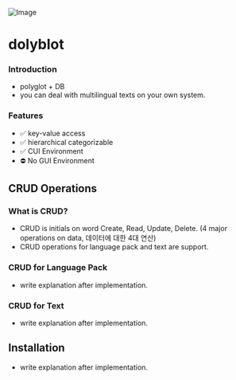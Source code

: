 ![Image](https://github.com/user-attachments/assets/f057d82a-ffef-4b3a-84bc-e18f9838081d)

# dolyblot

### Introduction
- polyglot + DB
- you can deal with multilingual texts on your own system.

### Features
- :white_check_mark: key-value access
- :white_check_mark: hierarchical categorizable
- :white_check_mark: CUI Environment
- :no_entry: No GUI Environment

## CRUD Operations

### What is CRUD?
- CRUD is initials on word Create, Read, Update, Delete. (4 major operations on data, 데이터에 대한 4대 연산)
- CRUD operations for language pack and text are support.

### CRUD for Language Pack
- write explanation after implementation.

### CRUD for Text
- write explanation after implementation.

## Installation
- write explanation after implementation.

